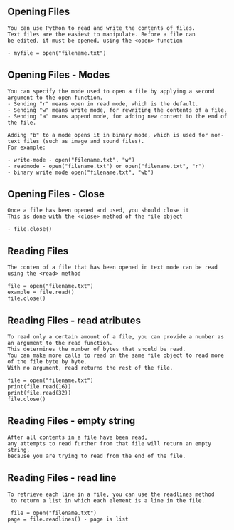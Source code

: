 ## Opening Files

	You can use Python to read and write the contents of files.
	Text files are the easiest to manipulate. Before a file can
	be edited, it must be opened, using the <open> function
	
	- myfile = open("filename.txt")

## Opening Files - Modes
	
	You can specify the mode used to open a file by applying a second argument to the open function.
	- Sending "r" means open in read mode, which is the default.
	- Sending "w" means write mode, for rewriting the contents of a file.
	- Sending "a" means append mode, for adding new content to the end of the file.

	Adding "b" to a mode opens it in binary mode, which is used for non-text files (such as image and sound files).
	For example:

	- write-mode - open("filename.txt", "w")
	- readmode - open("filename.txt") or open("filename.txt", "r")
	- binary write mode open("filename.txt", "wb")

## Opening Files - Close
	Once a file has been opened and used, you should close it
	This is done with the <close> method of the file object

	- file.close()



## Reading Files

	The conten of a file that has been opened in text mode can be read using the <read> method
	
	file = open("filename.txt")
	example = file.read()
	file.close()

## Reading Files - read atributes
	To read only a certain amount of a file, you can provide a number as an argument to the read function.
 	This determines the number of bytes that should be read.
	You can make more calls to read on the same file object to read more of the file byte by byte.
 	With no argument, read returns the rest of the file.

	file = open("filename.txt")
	print(file.read(16))
	print(file.read(32))
	file.close()


## Reading Files - empty string

	After all contents in a file have been read,
 	any attempts to read further from that file will return an empty string,
 	because you are trying to read from the end of the file.


## Reading Files - read line
	
	To retrieve each line in a file, you can use the readlines method
	 to return a list in which each element is a line in the file.

	 file = open("filename.txt")
	page = file.readlines() - page is list
